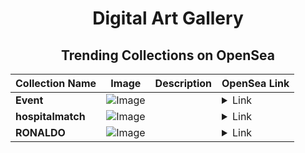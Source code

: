 <div align="center">

# Digital Art Gallery

## Trending Collections on OpenSea

| Collection Name                       | Image                                                                                     | Description                       | OpenSea Link                                                                                          |
|---------------------------------------|-------------------------------------------------------------------------------------------|-----------------------------------|--------------------------------------------------------------------------------------------------------|
| **Event** | ![Image](https://i.seadn.io/s/raw/files/a837708742ad8afcb35eb60ba787976d.jpg?w=500&auto=format?w=200&auto=format) |  | <details><summary>Link</summary>[Event](https://opensea.io/collection/event-43300)</details> |
| **hospitalmatch** | ![Image](https://i.seadn.io/s/raw/files/7ab8302c93b98c3763f6fc7588a89436.png?w=500&auto=format?w=200&auto=format) |  | <details><summary>Link</summary>[hospitalmatch](https://opensea.io/collection/hospitalmatch)</details> |
| **RONALDO** | ![Image](https://i.seadn.io/s/raw/files/3868158a48ce0931bf20b9767eaaa56e.jpg?w=500&auto=format?w=200&auto=format) |  | <details><summary>Link</summary>[RONALDO](https://opensea.io/collection/ronaldo-94)</details> |

</div>